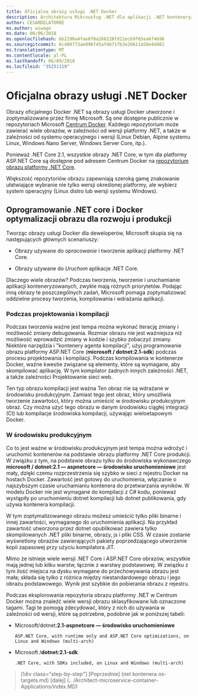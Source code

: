```yaml
---
title: Oficjalna obrazy usługi .NET Docker
description: Architektura Mikrousług .NET dla aplikacji .NET konteneryzowanych | Oficjalna obrazy usługi .NET Docker
author: CESARDELATORRE
ms.author: wiwagn
ms.date: 06/06/2018
ms.openlocfilehash: bb2190a4fae6f8a26b220fd12ecb9f65ea6f4b96
ms.sourcegitcommit: 6c480773ae896f45af4671fb3e26611a50e4dd81
ms.translationtype: MT
ms.contentlocale: pl-PL
ms.lasthandoff: 06/09/2018
ms.locfileid: "35251119"
---
```

# <a name="official-net-docker-images"></a>Oficjalna obrazy usługi .NET Docker

Obrazy oficjalnego Docker .NET są obrazy usługi Docker utworzone i zoptymalizowane przez firmę Microsoft. Są one dostępne publicznie w repozytoriach Microsoft [Centrum Docker](https://hub.docker.com/u/microsoft/). Każdego repozytorium może zawierać wiele obrazów, w zależności od wersji platformy .NET, a także w zależności od systemu operacyjnego i wersji (Linux Debian, Alpine systemu Linux, Windows Nano Server, Windows Server Core, itp.).

Ponieważ .NET Core 2.1, wszystkie obrazy .NET Core, w tym dla platformy ASP.NET Core są dostępne pod adresem Centrum Docker na [repozytorium obrazu platformy .NET Core](https://hub.docker.com/r/microsoft/dotnet/).

Większość repozytoriów obrazu zapewniają szeroką gamę znakowanie ułatwiające wybranie nie tylko wersji określonej platformy, ale wybierz system operacyjny (Linux distro lub wersji systemu Windows).


## <a name="net-core-and-docker-image-optimizations-for-development-versus-production"></a>Oprogramowanie .NET core i Docker optymalizacji obrazu dla rozwoju i produkcji

Tworząc obrazy usługi Docker dla deweloperów, Microsoft skupia się na następujących głównych scenariuszy:

-   Obrazy używane do *opracowanie* i tworzenie aplikacji platformy .NET Core.

-   Obrazy używane do *Uruchom* aplikacje .NET Core.

Dlaczego wiele obrazów? Podczas tworzenia, tworzenie i uruchamianie aplikacji konteneryzowanych, zwykle mają różnych priorytetów. Podając inną obrazy te poszczególnych zadań, Microsoft pomaga zoptymalizować oddzielne procesy tworzenia, kompilowania i wdrażania aplikacji.

### <a name="during-development-and-build"></a>Podczas projektowania i kompilacji

Podczas tworzenia ważne jest tempa można wykonać iterację zmiany i możliwość zmiany debugowania. Rozmiar obrazu nie jest ważniejsza niż możliwość wprowadzić zmiany w kodzie i szybko zobaczyć zmiany. Niektóre narzędzia i "kontenery agenta kompilacji", użyj programowanie obrazu platformy ASP.NET Core (**microsoft / dotnet:2.1-sdk**) podczas procesu projektowania i kompilacji. Podczas kompilowania w kontenerze Docker, ważne kwestie związane są elementy, które są wymagane, aby skompilować aplikację. W tym kompilator żadnych innych zależności .NET, a także zależności Projektowanie sieci web.

Ten typ obrazu kompilacji jest ważna Ten obraz nie są wdrażane w środowisku produkcyjnym. Zamiast tego jest obraz, który umożliwia tworzenie zawartości, który można umieścić w środowisku produkcyjnym obraz. Czy można użyć tego obrazu w danym środowisku ciągłej integracji (CI) lub kompilacje środowiska kompilacji, używając wieloetapowym Docker.

### <a name="in-production"></a>W środowisku produkcyjnym

Co to jest ważne w środowisku produkcyjnym jest tempa można wdrożyć i uruchomić kontenerów na podstawie obrazu platformy .NET Core produkcji. W związku z tym, na podstawie obrazu tylko do środowiska wykonawczego **microsoft / dotnet:2.1 — aspnetcore — środowisko uruchomieniowe** jest mały, dzięki czemu rozprzestrzenia się szybko w sieci z rejestru Docker na hostach Docker. Zawartość jest gotowy do uruchomienia, włączanie o najszybszym czasie uruchamianiu kontenera do przetwarzania wyników. W modelu Docker nie jest wymagane do kompilacji z C\# kodu, ponieważ wystąpiły po uruchomieniu dotnet kompilacji lub dotnet publikowania, gdy używa kontenera kompilacji.

W tym zoptymalizowanego obrazu możesz umieścić tylko pliki binarne i innej zawartości, wymaganego do uruchomienia aplikacji. Na przykład zawartość utworzona przez dotnet opublikować zawiera tylko skompilowanych .NET pliki binarne, obrazy, js i pliki CSS. W czasie zostanie wyświetlony obrazów zawierających pakiety poprzedzającego utworzenie kopii zapasowej przy użyciu kompilatora JIT.

Mimo że istnieje wiele wersji .NET Core i ASP.NET Core obrazów, wszystkie mają jednej lub kilku warstw, łącznie z warstwy podstawowej. W związku z tym ilość miejsca na dysku wymagane do przechowywania obrazu jest mała; składa się tylko z różnica między niestandardowego obrazu i jego obrazu podstawowego. Wynik jest szybkie do pobierania obrazu z rejestru.

Podczas eksplorowania repozytoria obrazu platformy .NET w Centrum Docker można znaleźć wiele wersji obrazu sklasyfikowane lub oznaczone tagami. Tagi te pomogą zdecydować, który z nich do używania w zależności od wersji, które są potrzebne, podobnie jak w poniższej tabeli:

-   Microsoft/dotnet:**2.1-aspnetcore — środowisko uruchomieniowe**

        ASP.NET Core, with runtime only and ASP.NET Core optimizations, on Linux and Windows (multi-arch)

-   Microsoft /**dotnet:2.1-sdk**

        .NET Core, with SDKs included, on Linux and Windows (multi-arch)


>[!div class="step-by-step"]
[Poprzednie] (net kontenera os-targets.md) [dalej] (.. /Architect-microservice-container-Applications/index.MD)
